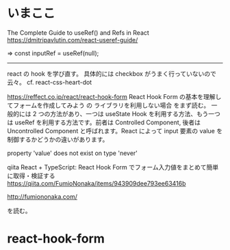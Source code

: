 # いまここ

The Complete Guide to useRef() and Refs in React
https://dmitripavlutin.com/react-useref-guide/

=> const inputRef = useRef<HTMLInputElement>(null);

---

react の hook を学び直す。
具体的には checkbox がうまく行っていないので云々。
cf. react-css-heart-dot

https://reffect.co.jp/react/react-hook-form
React Hook Form の基本を理解してフォームを作成してみよう
の
ライブラリを利用しない場合
をまず読む。
一般的には 2 つの方法があり、一つは useState Hook を利用する方法、もう一つは useRef を利用する方法です。前者は Controlled Component, 後者は Uncontrolled Component と呼ばれます。React によって input 要素の value を制御するかどうかの違いがあります。

property 'value' does not exist on type 'never'

qiita
React + TypeScript: React Hook Form でフォーム入力値をまとめて簡単に取得・検証する
https://qiita.com/FumioNonaka/items/943909dee793ee63416b

http://fumiononaka.com/

を読む。

# react-hook-form
